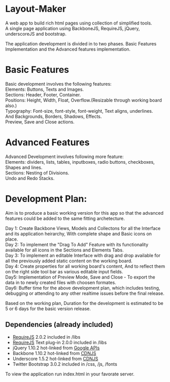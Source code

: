 # Layout-Maker
A web app to build rich html pages using collection of simplified tools.<br/>
A single page application using BackboneJS, RequireJS, jQuery, underscoreJS and bootstrap.

The application development is divided in to two phases. Basic Features Implementation and the Advanced features implementation.<br/>

# Basic Features
Basic development involves the following features:<br/>
Elements: Buttons, Texts and Images.<br/>
Sections: Header, Footer, Container.<br/>
Positions: Height, Width, Float, Overflow.(Resizable through working board also.)<br/>
Typography: Font-size, font-style, font-weight, Text aligns, underlines.<br/>
And Backgrounds, Borders, Shadows, Effects.<br/>
Preview, Save and Close actions.<br/>

# Advanced Features
Advanced Development involves following more feature:<br/>
Elements: dividers, lists, tables, inputboxes, radio buttons, checkboxes, Shapes and lines.<br/>
Sections: Nesting of Divisions.<br/>
Undo and Redo Stacks.<br/>

# Development Plan:
Aim is to produce a basic working version for this app so that the advanced features could be added to the same fitting archetecture.<br/>

Day 1: Create Backbone Views, Models and Collectons for all the Interface and its application heirarchy, With complete shape and Basic icons on place.<br/>
Day 2: To implement the "Drag To Add" Feature with its functionality available for all icons in the Sections and Elements Tabs.<br/>
Day 3: To implement an editable Interface with drag and drop available for all the previously added static content on the working board.<br/>
Day 4: Create properties for all working board's content, And to reflect them on the right side tool bar as various editable input fields.<br/>
Day5: Implementation of Preview Mode, Save and Close - To export the data in to newly created files with choosen formates.<br/>
Day6: Buffer time for the above development plan, which includes testing, debugging or attending to any other realtime issues before the final release.

Based on the working plan, Duration for the development is estimated to be 5 or 6 days for the basic version release.

## Dependencies (already included)

* [RequireJS](http://requirejs.org/) 2.0.2 included in /libs
* [RequireJS](http://requirejs.org/) Text plug-in 2.0.0 included in /libs
* jQuery 1.10.2 hot-linked from [Google APIs](https://developers.google.com/speed/libraries/devguide)
* Backbone 1.10.2 hot-linked from [CDNJS](http://cdnjs.com)
* Underscore 1.5.2 hot-linked from [CDNJS](http://cdnjs.com)
* Twitter Bootstrap 3.0.2 included in /css, /js, /fonts

To view the application run index.html in your favorate server.
